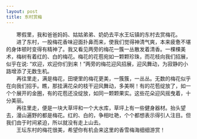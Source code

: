```yaml
---
layout: post
title: 东村赏梅
---
```



　　寒假里，我和爸爸妈妈、姑姑弟弟、奶奶去平水王坛镇的东村去赏梅花。  
　　进了东村，一股梅花香味迎面扑鼻而来，使我们觉得神清气爽，本来疲惫不堪的身体顿时变得有精神了。我又看见两旁的梅花一簇一丛散发着清香。一棵棵美术，梅树有着红的、白的梅花。梅花的花苞宛如一颗颗珍珠，而花枝向我们招展，似乎在说: “欢迎，欢迎你们到来！”两旁的梅花迎风招展，迎风舞动，为寂静的小路增添了无数生机。  
　　再往里走，满是梅花，田埂里的梅花更美，一簇簇，一丛丛。无数的梅花似乎在向我们招手。瞧，那挂满花朵的枝干迎风舞动，多美啊！有的花苞绽放了，如一个个展开的金圈，有的花苞还没绽放，如同一颗颗果实。这些花朵迎风摇曳着，十分美丽。  
　　再往里走，便是一块大草坪和一个大水库，草坪上有一些健身器材。抬头望去，漫山遍野的都是梅花。红的、白的，争相吐艳，个个都想表示得引人注目。但我们由于时间紧迫，所以就没有走上山去。  
　　王坛东村的梅花很美，希望你有机会来这里的香雪梅海细细游赏！  
